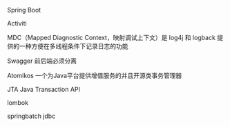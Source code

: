 Spring Boot

Activiti

MDC（Mapped Diagnostic Context，映射调试上下文）是 log4j 和 logback 提供的一种方便在多线程条件下记录日志的功能

Swagger 前后端必须分离

Atomikos 一个为Java平台提供增值服务的并且开源类事务管理器

JTA Java Transaction API

lombok

springbatch jdbc
